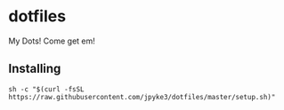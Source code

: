 # dotfiles
My Dots! Come get em!

## Installing
```
sh -c "$(curl -fsSL https://raw.githubusercontent.com/jpyke3/dotfiles/master/setup.sh)"
```
